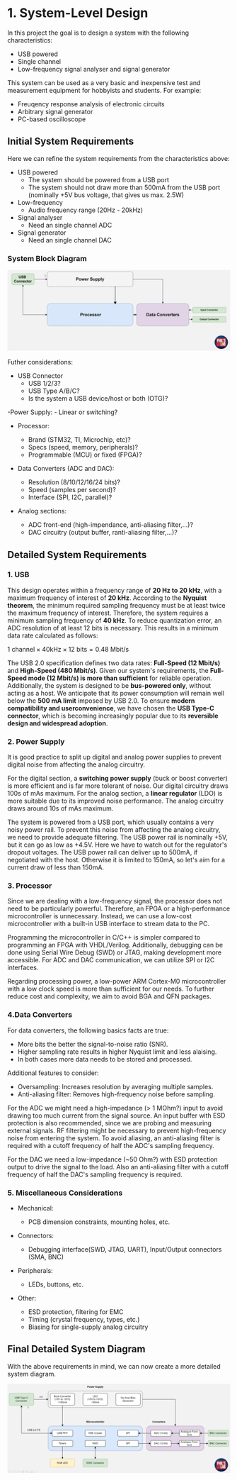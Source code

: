 # 1. System-Level Design

In this project the goal is to design a system with the following
characteristics:

- USB powered
- Single channel
- Low-frequency signal analyser and signal generator

This system can be used as a very basic and inexpensive test and measurement
equipment for hobbyists and students. For example:

- Freuqency response analysis of electronic circuits
- Arbitrary signal generator
- PC-based oscilloscope

## Initial System Requirements

Here we can refine the system requirements from the characteristics above:

- USB powered
  - The system should be powered from a USB port
  - The system should not draw more than 500mA from the USB port (nominally +5V
    bus voltage, that gives us max. 2.5W)
- Low-frequency
    - Audio frequency range (20Hz - 20kHz)
- Signal analyser
    - Need an single channel ADC
- Signal generator
    - Need an single channel DAC

### System Block Diagram

![System Block Diagram](/notes/img/system_diagram.jpeg)

Futher considerations:

- USB Connector
  - USB 1/2/3?
  - USB Type A/B/C?
  - Is the system a USB device/host or both (OTG)?

-Power Supply:
    - Linear or switching?

- Processor:
    - Brand (STM32, TI, Microchip, etc)?
    - Specs (speed, memory, peripherals)?
    - Programmable (MCU) or fixed (FPGA)?

- Data Converters (ADC and DAC):
    - Resolution (8/10/12/16/24 bits)?
    - Speed (samples per second)?
    - Interface (SPI, I2C, parallel)?

- Analog sections:
    - ADC front-end (high-impendance, anti-aliasing filter,...)?
    - DAC circuitry (output buffer, ranti-aliasing filter,...)?

## Detailed System Requirements

### 1. USB 

This design operates within a frequency range of **20 Hz to 20 kHz**, with a
maximum frequency of interest of **20 kHz**. According to the **Nyquist
theorem**, the minimum required sampling frequency must be at least twice
the maximum frequency of interest. Therefore, the system requires a minimum
sampling frequency of **40 kHz**. To reduce quantization error, an ADC
resolution of at least 12 bits is necessary. This results in a minimum data
rate calculated as follows: 

$1 \text{ channel} \times 40\text{kHz} \times 12 \text{ bits} = 0.48 \text{ Mbit/s}$

The USB 2.0 specification defines two data rates: **Full-Speed (12 Mbit/s)** and
**High-Speed (480 Mbit/s)**. Given our system's requirements, the **Full-Speed
mode (12 Mbit/s) is more than sufficient** for reliable operation. Additionally,
the system is designed to be **bus-powered only**, without acting as a host. We
anticipate that its power consumption will remain well below the **500 mA
limit** imposed by USB 2.0. To ensure **modern compatibility and
userconvenience**, we have chosen the **USB Type-C connector**, which is
becoming increasingly popular due to its **reversible design and 
widespread adoption**.

### 2. Power Supply

It is good practice to split up digital and analog power supplies to prevent
digital noise from affecting the analog circuitry. 

For the digital section, a **switching power supply** (buck or boost converter)
is more efficient and is far more tolerant of noise. Our digital circuitry draws
100s of mAs maximum. For the analog section, a **linear regulator** (LDO) is
more suitable due to its improved noise performance. The analog circuitry draws
around 10s of mAs maximum.

The system is powered from a USB port, which usually contains a very noisy power
rail. To prevent this noise from affecting the analog circuitry, we need to
provide adequate filtering. The USB power rail is nominally +5V, but it can go
as low as +4.5V. Here we have to watch out for the regulator's dropout voltages.
The USB power rail can deliver up to 500mA, if negotiated with the host.
Otherwise it is limited to 150mA, so let's aim for a current draw of less than
150mA.

### 3. Processor

Since we are dealing with a low-frequency signal, the processor does not need to
be particularly powerful. Therefore, an FPGA or a high-performance
microcontroller is unnecessary. Instead, we can use a low-cost microcontroller
with a built-in USB interface to stream data to the PC.

Programming the microcontroller in C/C++ is simpler compared to programming an
FPGA with VHDL/Verilog. Additionally, debugging can be done using Serial Wire
Debug (SWD) or JTAG, making development more accessible. For ADC and DAC
communication, we can utilize SPI or I2C interfaces.

Regarding processing power, a low-power ARM Cortex-M0 microcontroller with a low
clock speed is more than sufficient for our needs. To further  reduce cost and
complexity, we aim to avoid BGA and QFN packages.

### 4.Data Converters

For data converters, the following basics facts are true:
- More bits the better the signal-to-noise ratio (SNR).
- Higher sampling rate results in higher Nyquist limit and less alaising.
- In both cases more data needs to be stored and processed.  

Additional features to consider:
- Oversampling: Increases resolution by averaging multiple samples.
- Anti-aliasing filter: Removes high-frequency noise before sampling.

For the ADC we might need a high-impedance (> 1 MOhm?) input to avoid drawing
too much current from the signal source. An input buffer with ESD protection is
also recommended, since we are probing and measuring external signals. RF
filtering might be necessary to prevent high-frequency noise from entering the
system. To avoid aliasing, an anti-aliasing filter is required with a cutoff
frequency of half the ADC's sampling frequency.

For the DAC we need a low-impedance (~50 Ohm?) with ESD protection output to
drive the signal to the load. Also an anti-aliasing filter with a cutoff
frequency of half the DAC's sampling frequency is required.

### 5. Miscellaneous Considerations

- Mechanical:
    - PCB dimension constraints, mounting holes, etc.

- Connectors:
    - Debugging interface(SWD, JTAG, UART), Input/Output connectors (SMA, BNC)

- Peripherals:
    - LEDs, buttons, etc.

- Other:
    - ESD protection, filtering for EMC
    - Timing (crystal frequency, types, etc.)
    - Biasing for single-supply analog circuitry

## Final Detailed System Diagram

With the above requirements in mind, we can now create a more detailed system
diagram.

![Detailed System Diagram](/notes/img/detailted_system_diagram.jpeg)